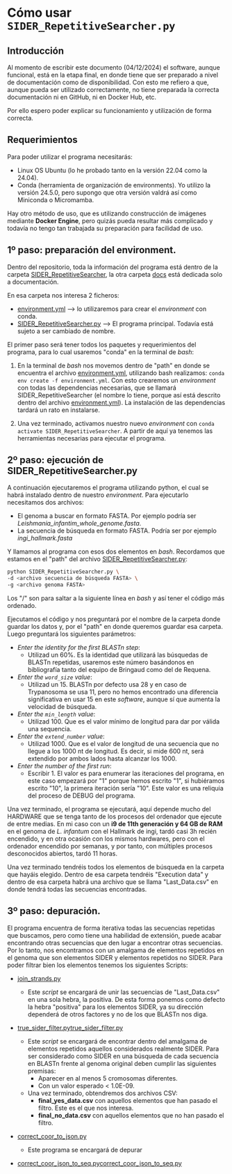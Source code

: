 # Cómo usar `SIDER_RepetitiveSearcher.py`

## Introducción

Al momento de escribir este documento (04/12/2024) el software, aunque funcional, está en la etapa final, en donde tiene que ser preparado a nivel de documentación como de disponibilidad. Con esto me refiero a que, aunque pueda ser utilizado correctamente, no tiene preparada la correcta documentación ni en GitHub, ni en Docker Hub, etc.

Por ello espero poder explicar su funcionamiento y utilización de forma correcta.

## Requerimientos

Para poder utilizar el programa necesitarás:

- Linux OS Ubuntu (lo he probado tanto en la versión 22.04 como la 24.04).
- Conda (herramienta de organización de environments). Yo utilizo la versión 24.5.0, pero supongo que otra versión valdrá así como Miniconda o Micromamba.

Hay otro método de uso, que es utilizando construcción de imágenes mediante **Docker Engine**, pero quizás pueda resultar más complicado y todavía no tengo tan trabajada su preparación para facilidad de uso.

## 1º paso: preparación del environment.

Dentro del repositorio, toda la información del programa está dentro de la carpeta [SIDER_RepetitiveSearcher](../SIDER_RepetitiveSearcher), la otra carpeta [docs](../docs) está dedicada solo a documentación.

En esa carpeta nos interesa 2 ficheros:
- [environment.yml](../SIDER_RepetitiveSearcher/environment.yml) --> lo utilizaremos para crear el _environment_ con conda.
- [SIDER_RepetitiveSearcher.py](../SIDER_RepetitiveSearcher/SIDER_RepetitiveSearcher.py) --> El programa principal. Todavía está sujeto a ser cambiado de nombre.

El primer paso será tener todos los paquetes y requerimientos del programa, para lo cual usaremos "conda" en la terminal de _bash_:

1. En la terminal de *bash* nos movemos dentro de "path" en donde se encuentra el archivo [environment.yml](../SIDER_RepetitiveSearcher/environment.yml), utilizando bash realizamos: `conda env create -f environment.yml`. Con esto crearemos un _environment_ con todas las dependencias necesarias, que se llamará SIDER_RepetitiveSearcher (el nombre lo tiene, porque así está descrito dentro del archivo [environment.yml](../SIDER_RepetitiveSearcher/environment.yml)). La instalación de las dependencias tardará un rato en instalarse.


2. Una vez terminado, activamos nuestro nuevo _environment_ con `conda activate SIDER_RepetitiveSearcher`. A partir de aquí ya tenemos las herramientas necesarias para ejecutar el programa.

## 2º paso: ejecución de SIDER_RepetitiveSearcher.py

A continuación ejecutaremos el programa utilizando python, el cual se habrá instalado dentro de nuestro _environment_. Para ejecutarlo necesitamos dos archivos:

- El genoma a buscar en formato FASTA. Por ejemplo podría ser _Leishmania_infantim_whole_genome.fasta_.
- La secuencia de búsqueda en formato FASTA. Podría ser por ejemplo _ingi_hallmark.fasta_

Y llamamos al programa con esos dos elementos en _bash_. Recordamos que estamos en el "path" del archivo [SIDER_RepetitiveSearcher.py](../SIDER_RepetitiveSearcher/SIDER_RepetitiveSearcher.py):

```bash
python SIDER_RepetitiveSearcher.py \
-d <archivo secuencia de búsqueda FASTA> \
-g <archivo genoma FASTA>
```
Los "/\" son para saltar a la siguiente línea en _bash_ y así tener el código más ordenado.

Ejecutamos el código y nos preguntará por el nombre de la carpeta donde guardar los datos y, por el "path" en donde queremos guardar esa carpeta. Luego preguntará los siguientes parámetros:

- _Enter the identity for the first BLASTn step_:
  - Utilizad un 60%. Es la identidad que utilizará las búsquedas de BLASTn repetidas, usaremos este número basándonos en bibliografía tanto del equipo de Bringaud como del de Requena.
- _Enter the `word_size` value_:
  - Utilizad un 15. BLASTn por defecto usa 28 y en caso de Trypanosoma se usa 11, pero no hemos encontrado una diferencia significativa en usar 15 en este _software_, aunque sí que aumenta la velocidad de búsqueda.
- _Enter the `min_length` value_: 
  - Utilizad 100. Que es el valor mínimo de longitud para dar por válida una sequencia.
- _Enter the `extend_number` value_:
  - Utilizad 1000. Que es el valor de longitud de una secuencia que no llegue a los 1000 nt de longitud. Es decir, si mide 600 nt, será extendido por ambos lados hasta alcanzar los 1000.
- _Enter the number of the first run_:
  - Escribir 1. El valor es para enumerar las iteraciones del programa, en este caso empezará por "1" porque hemos escrito "1", si hubiéramos escrito "10", la primera iteración sería "10". Este valor es una reliquia del proceso de DEBUG del programa.

Una vez terminado, el programa se ejecutará, aquí depende mucho del HARDWARE que se tenga tanto de los procesos del ordenador que ejecute de entre medias. En mi caso con un **i9 de 11th generación y 64 GB de RAM** en el genoma de _L. infantum_ con el Hallmark de ingi, tardó casi 3h recién encendido, y en otra ocasión con los mismos hardwares, pero con el ordenador encendido por semanas, y por tanto, con múltiples procesos desconocidos abiertos, tardó 11 horas.

Una vez terminado tendréis todos los elementos de búsqueda en la carpeta que hayáis elegido. Dentro de esa carpeta tendréis "Execution data" y dentro de esa carpeta habrá una archivo que se llama "Last_Data.csv" en donde tendrá todas las secuencias encontradas.

## 3º paso: depuración.

El programa encuentra de forma iterativa todas las secuencias repetidas que buscamos, pero como tiene una habilidad de extensión, puede acabar encontrando otras secuencias que den lugar a encontrar otras secuencias. Por lo tanto, nos encontramos con un amalgama de elementos repetidos en el genoma que son elementos SIDER y elementos repetidos no SIDER. Para poder filtrar bien los elementos tenemos los siguientes Scripts:

- [join_strands.py](../SIDER_RepetitiveSearcher/extra/join_strands.py)
  - Este _script_ se encargará de unir las secuencias de "Last_Data.csv" en una sola hebra, la positiva. De esta forma ponemos como defecto la hebra "positiva" para los elementos SIDER, ya su dirección dependerá de otros factores y no de los que BLASTn nos diga.


- [true_sider_filter.py](../SIDER_RepetitiveSearcher/extra/true_sider_filter.py)[true_sider_filter.py](../SIDER_RepetitiveSearcher/extra/true_sider_filter.py)
  - Este _script_ se encargará de encontrar dentro del amalgama de elementos repetidos aquellos considerados realmente SIDER. Para ser considerado como SIDER en una búsqueda de cada secuencia en BLASTn frente al genoma original deben cumplir las siguientes premisas:
    - Aparecer en al menos 5 cromosomas diferentes.
    - Con un valor esperado < 1.0E-09.
  - Una vez terminado, obtendremos dos archivos CSV:
    - **final_yes_data.csv** con aquellos elementos que han pasado el filtro. Este es el que nos interesa.
    - **final_no_data.csv** con aquellos elementos que no han pasado el filtro.


- [correct_coor_to_json.py](../SIDER_RepetitiveSearcher/extra/correct_coor_to_json.py)
  -  Este programa se encargará de depurar


- [correct_coor_json_to_seq.py](../SIDER_RepetitiveSearcher/extra/correct_coor_json_to_seq.py)[correct_coor_json_to_seq.py](../SIDER_RepetitiveSearcher/extra/correct_coor_json_to_seq.py)
